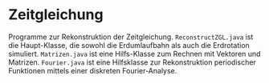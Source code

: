 # Zeitgleichung
Programme zur Rekonstruktion der Zeitgleichung. `ReconstructZGL.java` ist die Haupt-Klasse, die sowohl die Erdumlaufbahn als auch die Erdrotation simuliert. `Matrizen.java` ist eine Hilfs-Klasse zum Rechnen mit Vektoren und Matrizen. `Fourier.java` ist eine Hilfsklasse zur Rekonstruktion periodischer Funktionen mittels einer diskreten Fourier-Analyse.

